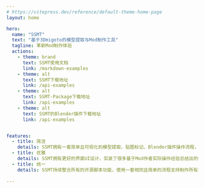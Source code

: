 ```yaml
---
# https://vitepress.dev/reference/default-theme-home-page
layout: home

hero:
  name: "SSMT"
  text: "基于3Dmigoto的模型提取与Mod制作工具"
  tagline: 革新Mod制作体验
  actions:
    - theme: brand
      text: SSMT使用文档
      link: /markdown-examples
    - theme: alt
      text: SSMT下载地址
      link: /api-examples
    - theme: alt
      text: SSMT-Package下载地址
      link: /api-examples
    - theme: alt
      text: SSMT的Blender插件下载地址
      link: /api-examples


features:
  - title: 简洁
    details: SSMT拥有一套简单且可视化的模型提取、贴图标记、Blender插件操作流程，大幅度减少了Mod作者所需要考虑的底层操作，所见即所得。
  - title: 优雅
    details: SSMT拥有更好的界面UI设计，实装了很多基于Mod作者实际操作经验总结出的各种功能上的细节打磨, 优雅永不过时。
  - title: 统一
    details: SSMT持续整合所有的开源脚本功能，使用一套相同且简单的流程支持制作所有支持的游戏Mod，节省了多套工具的学习成本。
    
---
```


